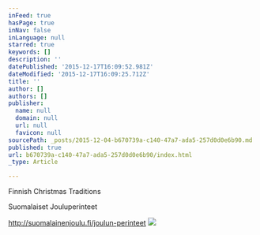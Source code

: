 ```yaml
---
inFeed: true
hasPage: true
inNav: false
inLanguage: null
starred: true
keywords: []
description: ''
datePublished: '2015-12-17T16:09:52.981Z'
dateModified: '2015-12-17T16:09:25.712Z'
title: ''
author: []
authors: []
publisher:
  name: null
  domain: null
  url: null
  favicon: null
sourcePath: _posts/2015-12-04-b670739a-c140-47a7-ada5-257d0d0e6b90.md
published: true
url: b670739a-c140-47a7-ada5-257d0d0e6b90/index.html
_type: Article

---
```

Finnish Christmas Traditions

Suomalaiset Jouluperinteet

http://suomalainenjoulu.fi/joulun-perinteet
![](https://the-grid-user-content.s3-us-west-2.amazonaws.com/3b485596-9dd8-421f-9904-7e5c7139c46b.jpg)
